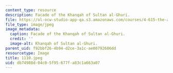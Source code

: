 ```yaml
---
content_type: resource
description: Facade of the Khanqah of Sultan al-Ghuri.
file: https://ol-ocw-studio-app-qa.s3.amazonaws.com/courses/4-615-the-architecture-of-cairo-spring-2002/db74988d04c05f95677fa83c1a663a07_1110.jpeg
file_type: image/jpeg
image_metadata:
  caption: Facade of the Khanqah of Sultan al-Ghuri.
  credit: ''
  image-alt: Khanqah of Sultan al-Ghuri.
parent_uid: f92bbf26-4b94-d2ce-3a1c-ae00792606dd
resourcetype: Image
title: 1110.jpeg
uid: db74988d-04c0-5f95-677f-a83c1a663a07
---
```

